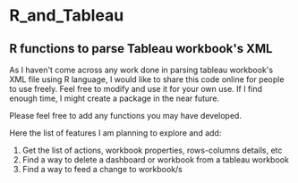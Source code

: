 # R_and_Tableau
## R functions to parse Tableau workbook's XML

As I haven't come across any work done in parsing tableau workbook's XML file using R language, I would like to share this code online for people to use freely. 
Feel free to modify and use it for your own use. If I find enough time, I might create a package in the near future. 

Please feel free to add any functions you may have developed. 

Here the list of features I am planning to explore and add:

1) Get the list of actions, workbook properties, rows-columns details, etc
2) Find a way to delete a dashboard or workbook from a tableau workbook
3) Find a way to feed a change to workbook/s 
